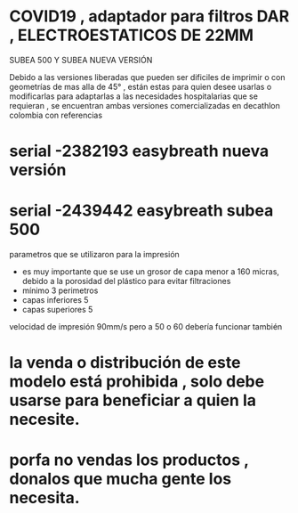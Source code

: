 # COVID19 , adaptador para filtros DAR , ELECTROESTATICOS DE 22MM 
SUBEA 500 Y SUBEA NUEVA VERSIÓN


Debido a las versiones liberadas que pueden ser dificiles de imprimir o con geometrías de mas alla de 45° , están estas para quien desee usarlas o modificarlas para adaptarlas a las necesidades hospitalarias que se requieran , se encuentran ambas versiones comercializadas en decathlon colombia con referencias 

#  serial -2382193 easybreath nueva versión 

# serial  -2439442 easybreath subea 500

parametros que se utilizaron para la impresión 

- es muy importante que se use un grosor de capa menor a 160 micras, debido a la porosidad del plástico para evitar filtraciones 
- mínimo 3 perimetros 
- capas inferiores 5 
- capas superiores 5 

velocidad de impresión 90mm/s pero a 50 o 60 debería funcionar también 

# la venda o distribución de este modelo está prohibida , solo debe usarse para beneficiar a quien la necesite. 
# porfa no vendas los productos , donalos que mucha gente los necesita. 

